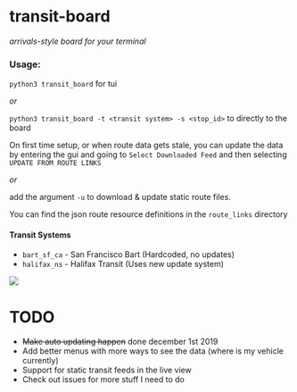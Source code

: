 # transit-board
_arrivals-style board for your terminal_

### Usage: 

`python3 transit_board` for tui

_or_

`python3 transit_board -t <transit system> -s <stop_id>` to directly to the board

On first time setup, or when route data gets stale, 
you can update the data by entering the gui and going to 
`Select Downloaded Feed` and then selecting `UPDATE FROM ROUTE LINKS`

_or_

add the argument `-u` to download & update static route files.

You can find the json route resource definitions in the `route_links` directory

#### Transit Systems
* `bart_sf_ca` - San Francisco Bart (Hardcoded, no updates)
* `halifax_ns` - Halifax Transit (Uses new update system)

![](https://raw.githubusercontent.com/BasicBeluga/transit-board/master/example.jpg?token=AAHQJNEU3CTTV6LU5ALQAC25Q2NJO)

# TODO
* ~~Make auto updating happen~~ done december 1st 2019
* Add better menus with more ways to see the data (where is my vehicle currently)
* Support for static transit feeds in the live view
* Check out issues for more stuff I need to do
